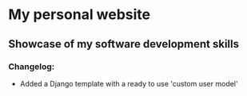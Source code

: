 # My personal website

## Showcase of my software development skills

### Changelog:

- Added a Django template with a ready to use 'custom user model'
 